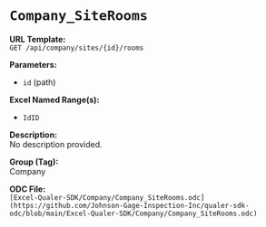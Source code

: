 # `Company_SiteRooms`

**URL Template:**  
`GET /api/company/sites/{id}/rooms`

**Parameters:**  
- `id` (path)

**Excel Named Range(s):**  
- `IdID`

**Description:**  
No description provided.

**Group (Tag):**  
Company

**ODC File:**  
`[Excel-Qualer-SDK/Company/Company_SiteRooms.odc](https://github.com/Johnson-Gage-Inspection-Inc/qualer-sdk-odc/blob/main/Excel-Qualer-SDK/Company/Company_SiteRooms.odc)`
